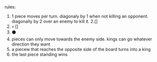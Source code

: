 rules:
1. 1 piece moves per turn. diagonaly by 1 when not killing an opponent. diagonally by 2 over an enemy to kill it.
2.[]
3.  💀    []
4.    ⚫
5. pieces can only move towards the enemy side. kings can go whatever direction they want
6. a piecew that reaches the opposite side of the board turns into a king
7. the last piece standing wins

